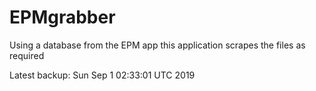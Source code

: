 # EPMgrabber
Using a database from the EPM app this application scrapes the files as required


Latest backup: Sun Sep 1 02:33:01 UTC 2019
